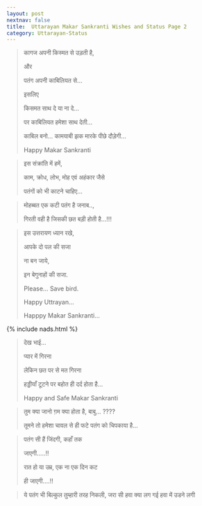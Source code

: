 ```yaml
---
layout: post
nextnav: false
title:  Uttarayan Makar Sankranti Wishes and Status Page 2
category: Uttarayan-Status
---
```


> कागज अपनी किस्मत से उड़ती है,
> 
> और
> 
> पतंग अपनी काबिलियत से…
> 
> इसलिए
> 
> किसमत साथ दे या ना दे…
> 
> पर काबिलियत हमेशा साथ देती…
> 
> काबिल बनो… कामयाबी झक मारके पीछे दौड़ेगी…
> 
> Happy Makar Sankranti

> इस संक्रांति में हमें,
> 
> काम, क्रोध, लोभ, मोह एवं अहंकार जैसे
> 
> पतंगों को भी काटने चाहिए…

> मोहब्बत एक कटी पतंग है जनाब..,
> 
> गिरती वही है जिसकी छत बड़ी होती है…!!!

> इस उत्तरायण ध्यान रखे,
> 
> आपके दो पल की सजा
> 
> ना बन जाये,
> 
> इन बेगुनाहों की सजा.
> 
> Please… Save bird.
> 
> Happy Uttrayan…
> 
> Happpy Makar Sankranti…

{% include nads.html %}

> देख भाई…
> 
> प्यार में गिरना
> 
> लेकिन छत पर से मत गिरना
> 
> हड्डीयाँ टूटने पर बहोत ही दर्द होता है…
> 
> Happy and Safe Makar Sankranti

> तुम क्या जानो ग़म क्या होता है, बाबु… ????
> 
> तूमने तो हमेशा चावल से ही फटे पतंग को चिपकाया है…

> पतंग सी हैं जिंदगी, कहाँ तक
> 
> जाएगी…..!!
> 
> रात हो या उम्र, एक ना एक दिन कट
> 
> ही जाएगी….!!

> ये पतंग भी बिल्कुल तुम्हारी तरह निकली, जरा सी हवा क्या लग गई हवा में उडने लगी
